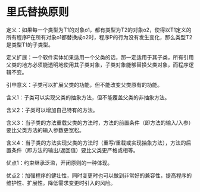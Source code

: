 # 里氏替换原则

定义：如果每一个类型为T1的对象o1，都有类型为T2的对象o2，使得以T1定义的所有程序P在所有对象o1都替换成o2时，程序P的行为没有发生变化，那么类型T2是类型T1的子类型。

定义扩展：一个软件实体如果适用一个父类的话，那一定适用于其子类，所有引用父类的地方必须能透明地使用其子类对象，子类对象能够替换父类对象，而程序逻辑不变。

引申意义：子类可以扩展父类的功能，但不能改变父类原有的功能。

含义1：子类可以实现父类的抽象方法，但不能覆盖父类的非抽象方法。

含义2：子类可以增加自己特有的方法。

含义3：当子类的方法重载父类的方法时，方法的前置条件（即方法的输入/入参）要比父类方法的输入参数更宽松。

含义4：当子类的方法实现父类的方法时（重写/重载或实现抽象方法），方法的后置条件（即方法的输出/返回值）要比父类更严格或相等。

优点1：约束继承泛滥，开闭原则的一种体现。

优点2：加强程序的健壮性，同时变更时也可以做到非常好的兼容性，提高程序的维护性、扩展性。降低需求变更时引入的风险。